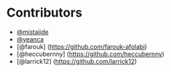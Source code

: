 # Contributors

- [@mistajide](https://github.com/mistajide)
- [@yeanca]( https://github.com/yeanca)
- [@farouk] (https://github.com/farouk-afolabi)
- [@heccubernny] (https://github.com/heccubernny)
- [@larrick12] (https://github.com/larrick12)